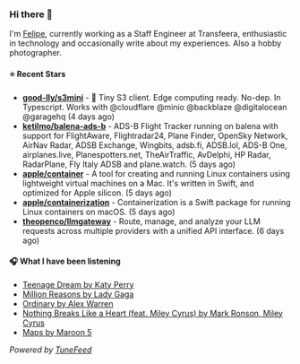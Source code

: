 ### Hi there 👋

I'm [Felipe](https://felipevm.com), currently working as a Staff Engineer at Transfeera, enthusiastic in technology and occasionally write about my experiences. Also a hobby photographer.

#### ⭐ Recent Stars
- **[good-lly/s3mini](https://github.com/good-lly/s3mini)** - 👶 Tiny S3 client. Edge computing ready. No-dep. In Typescript. Works with @cloudflare @minio @backblaze @digitalocean @garagehq (4 days ago)
- **[ketilmo/balena-ads-b](https://github.com/ketilmo/balena-ads-b)** - ADS-B Flight Tracker running on balena with support for FlightAware, Flightradar24, Plane Finder, OpenSky Network, AirNav Radar, ADSB Exchange, Wingbits, adsb.fi, ADSB.lol, ADS-B One, airplanes.live, Planespotters.net, TheAirTraffic, AvDelphi, HP Radar, RadarPlane, Fly Italy ADSB and plane.watch. (5 days ago)
- **[apple/container](https://github.com/apple/container)** - A tool for creating and running Linux containers using lightweight virtual machines on a Mac. It&#39;s written in Swift, and optimized for Apple silicon.  (5 days ago)
- **[apple/containerization](https://github.com/apple/containerization)** - Containerization is a Swift package for running Linux containers on macOS. (5 days ago)
- **[theopenco/llmgateway](https://github.com/theopenco/llmgateway)** - Route, manage, and analyze your LLM requests across multiple providers with a unified API interface. (6 days ago)

#### 🎧 What I have been listening
- [Teenage Dream by Katy Perry](https://open.spotify.com/track/6r1ygpKNXg7deq18rzyM7F)
- [Million Reasons by Lady Gaga](https://open.spotify.com/track/7dZ1Odmx9jWIweQSatnRqo)
- [Ordinary by Alex Warren](https://open.spotify.com/track/6qqrTXSdwiJaq8SO0X2lSe)
- [Nothing Breaks Like a Heart (feat. Miley Cyrus) by Mark Ronson, Miley Cyrus](https://open.spotify.com/track/02dRkCEc8Q5ch4TTcnLxOn)
- [Maps by Maroon 5](https://open.spotify.com/track/4gbVRS8gloEluzf0GzDOFc)

_Powered by [TuneFeed](https://tunefeed.app?ref=github.com)_
